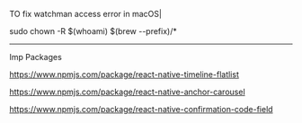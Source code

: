 TO fix watchman access error in macOS|      



sudo chown -R $(whoami) $(brew --prefix)/*




------------

Imp Packages

https://www.npmjs.com/package/react-native-timeline-flatlist




https://www.npmjs.com/package/react-native-anchor-carousel




https://www.npmjs.com/package/react-native-confirmation-code-field
